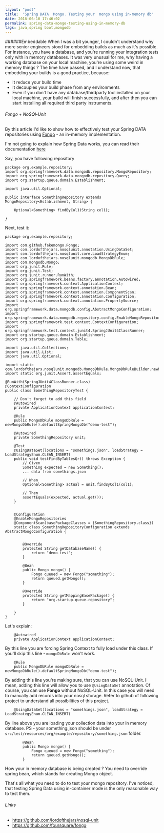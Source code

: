 ```yaml
---
layout: "post"
title:  "Spring DATA  Mongo. Testing your  mongo using in-memory db"
date: 2016-06-10 17:46:02
permalink: spring-data-mongo-testing-using-in-memory-db
tags: java,spring boot,mongodb
---
```



######Embeddable
When I was a bit younger, I couldn't understand why more senior engineers stood for embedding builds as much as it's possible. For instance, you have a database, and you're running your integration tests only with in memory databases. It was very unusual for me, why having a working database on your local machine, you're using some weird in memory things ? The time have passed, and I understand now, that embedding your builds is a good practice, because:

* It reduce your build time
* It decouples your build phase from any environments
* Even if you don't have any database/thirdparty tool installed on your local machine, your build will finish successfully, and after then you can start installing all required third party instruments.

###### Fongo + NoSQl-Unit

By this article I'd like to show how to effectively test your Spring DATA repositories using [Fongo](https://github.com/foursquare/fongo) - an in-memory implementation.

I'm not going to explain how Spring Data works, you can read their documentation [here](http://docs.spring.io/spring-data/commons/docs/current/reference/html/)

Say, you have following repository

```
package org.example.repository;
import org.springframework.data.mongodb.repository.MongoRepository;
import org.springframework.data.mongodb.repository.Query;
import org.startup.queue.domain.Establishment;

import java.util.Optional;

public interface SomethingRepository extends MongoRepository<Establishment, String> {

    Optional<Something> findByCol1(String col1);

}
```

Next, test it:

```
package org.example.repository;

import com.github.fakemongo.Fongo;
import com.lordofthejars.nosqlunit.annotation.UsingDataSet;
import com.lordofthejars.nosqlunit.core.LoadStrategyEnum;
import com.lordofthejars.nosqlunit.mongodb.MongoDbRule;
import com.mongodb.Mongo;
import org.junit.Rule;
import org.junit.Test;
import org.junit.runner.RunWith;
import org.springframework.beans.factory.annotation.Autowired;
import org.springframework.context.ApplicationContext;
import org.springframework.context.annotation.Bean;
import org.springframework.context.annotation.ComponentScan;
import org.springframework.context.annotation.Configuration;
import org.springframework.context.annotation.PropertySource;
import org.springframework.data.mongodb.config.AbstractMongoConfiguration;
import org.springframework.data.mongodb.repository.config.EnableMongoRepositories;
import org.springframework.test.context.ContextConfiguration;
import org.springframework.test.context.junit4.SpringJUnit4ClassRunner;
import org.startup.queue.domain.Establishment;
import org.startup.queue.domain.Table;

import java.util.Collections;
import java.util.List;
import java.util.Optional;

import static com.lordofthejars.nosqlunit.mongodb.MongoDbRule.MongoDbRuleBuilder.newMongoDbRule;
import static org.junit.Assert.assertEquals;

@RunWith(SpringJUnit4ClassRunner.class)
@ContextConfiguration
public class SomethingRepositoryTest {

    // Don't forget to add this field
    @Autowired
    private ApplicationContext applicationContext;

    @Rule
    public MongoDbRule mongoDbRule = newMongoDbRule().defaultSpringMongoDb("demo-test");

    @Autowired
    private SomethingRepository unit;

    @Test
    @UsingDataSet(locations = "somethings.json", loadStrategy = LoadStrategyEnum.CLEAN_INSERT)
    public void testFindByTablesQr() throws Exception {
        // Given
        Something expected = new Something();
        ... data from somethings.json

        // When
        Optional<Something> actual = unit.findByCol1(col1);

        // Then
        assertEquals(expected, actual.get());
    }


    @Configuration
    @EnableMongoRepositories
    @ComponentScan(basePackageClasses = {SomethingRepository.class})
    static class SomethingRepositoryConfiguration extends AbstractMongoConfiguration {


        @Override
        protected String getDatabaseName() {
            return "demo-test";
        }

        @Bean
        public Mongo mongo() {
            Fongo queued = new Fongo("something");
            return queued.getMongo();
        }

        @Override
        protected String getMappingBasePackage() {
            return "org.startup.queue.repository";
        }

    }
}
```

Let's explain:

```
    @Autowired
    private ApplicationContext applicationContext;
```
By this line you are forcing Spring Context to fully load under this class. If you'll skip this line - `mongoDbRule` won't work.

```
    @Rule
    public MongoDbRule mongoDbRule = newMongoDbRule().defaultSpringMongoDb("demo-test");
```

By adding this line you're making sure, that you can use NoSQL-Unit. I mean, adding this line will allow you to use
`@UsingDataSet` annotation. Of course, you can use **Fongo** without NoSQL-Unit. In this case you will need to manually add records into your nosql storage. Refer to github of following project to understand all possibilities of this project.


```
    @UsingDataSet(locations = "somethings.json", loadStrategy = LoadStrategyEnum.CLEAN_INSERT)
```

By line above you are loading your collection data into your in memory database.
PS - your something.json should be under `src/test/resources/org/example/repository/something.json` folder.


```
        @Bean
        public Mongo mongo() {
            Fongo queued = new Fongo("something");
            return queued.getMongo();
        }
```
How your in memory database is being created ? You need to override spring bean, which stands for creating Mongo object.

That's all what you need to do to test your mongo repository. I've noticed, that testing Spring Data using in-container mode is the only reasonable way to test them.

###### Links
* https://github.com/lordofthejars/nosql-unit
* https://github.com/foursquare/fongo
